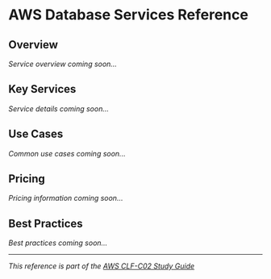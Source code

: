 # AWS Database Services Reference

## Overview
*Service overview coming soon...*

## Key Services
*Service details coming soon...*

## Use Cases
*Common use cases coming soon...*

## Pricing
*Pricing information coming soon...*

## Best Practices
*Best practices coming soon...*

---
*This reference is part of the [AWS CLF-C02 Study Guide](../README.md)*
